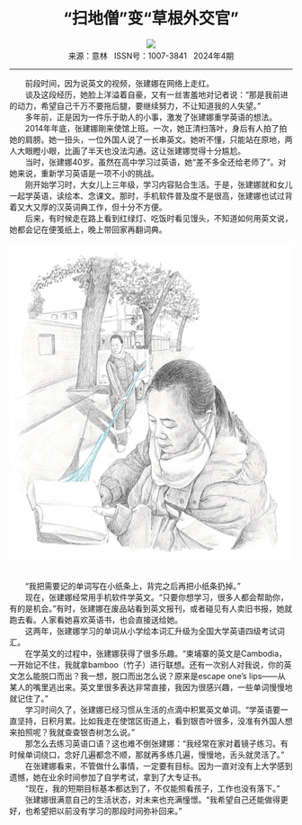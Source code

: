 # <center>“扫地僧”变“草根外交官”</center> 

<div align=center><img src="https://raw.githubusercontent.com/leaguecn/magazines/main/img_authors/%d7%f7%d5%df%a3%ba%bd%f0%cc%a8%bb%b7%bb%b7.jpg"></div> 

<center>来源：意林   ISSN号：1007-3841   2024年4期</center> 


* * *


　　前段时间，因为说英文的视频，张建娜在网络上走红。  
　　谈及这段经历，她脸上洋溢着自豪，又有一丝害羞地对记者说：“那是我前进的动力，希望自己千万不要拖后腿，要继续努力，不让知道我的人失望。”  
　　多年前，正是因为一件乐于助人的小事，激发了张建娜重学英语的想法。  
　　2014年年底，张建娜剛来使馆上班。一次，她正清扫落叶，身后有人拍了拍她的肩膀。她一扭头，一位外国人说了一长串英文。她听不懂，只能站在原地，两人大眼瞪小眼，比画了半天也没法沟通。这让张建娜觉得十分尴尬。  
　　当时，张建娜40岁。虽然在高中学习过英语，她“差不多全还给老师了”。对她来说，重新学习英语是一项不小的挑战。  
　　刚开始学习时，大女儿上三年级，学习内容贴合生活。于是，张建娜就和女儿一起学英语，读绘本、念课文。那时，手机软件普及度不是很高，张建娜也试过背着又大又厚的汉英词典工作，但十分不方便。  
　　后来，有时候走在路上看到红绿灯、吃饭时看见馒头，不知道如何用英文说，她都会记在便笺纸上，晚上带回家再翻词典。

![](https://raw.githubusercontent.com/leaguecn/magazines/main/img/yili20240415-1-l.jpg)

  
<br>　　“我把需要记的单词写在小纸条上，背完之后再把小纸条扔掉。”  
　　现在，张建娜经常用手机软件学英文。“只要你想学习，很多人都会帮助你，有的是机会。”有时，张建娜在废品站看到英文报刊，或者碰见有人卖旧书报，她就跑去看。人家看她喜欢英语书，也会直接送给她。  
　　这两年，张建娜学习的单词从小学绘本词汇升级为全国大学英语四级考试词汇。  
　　在学英文的过程中，张建娜获得了很多乐趣。“柬埔寨的英文是Cambodia，一开始记不住，我就拿bamboo（竹子）进行联想。还有一次别人对我说，你的英文怎么能脱口而出？我一想，脱口而出怎么说？原来是escape one’s lips——从某人的嘴里逃出来。英文里很多表达非常直接，我因为很感兴趣，一些单词慢慢地就记住了。”  
　　学习时间久了，张建娜已经习惯从生活的点滴中积累英文单词。“学英语要一直坚持，日积月累。比如我走在使馆区街道上，看到银杏叶很多，没准有外国人想来拍照呢？我就查查银杏树怎么说。”  
　　那怎么去练习英语口语？这也难不倒张建娜：“我经常在家对着镜子练习。有时候单词绕口，念好几遍都念不顺，那就再多练几遍，慢慢地，舌头就灵活了。”  
　　在张建娜看来，不管做什么事情，一定要有目标。因为一直对没有上大学感到遗憾，她在业余时间参加了自学考试，拿到了大专证书。  
　　“现在，我的短期目标基本都达到了，不仅能照看孩子，工作也没有落下。”  
　　张建娜很满意自己的生活状态，对未来也充满憧憬。“我希望自己还能做得更好，也希望把以前没有学习的那段时间弥补回来。”